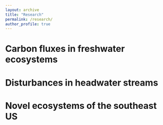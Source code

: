```yaml
---
layout: archive
title: "Research"
permalink: /research/
author_profile: true
---
```



Carbon fluxes in freshwater ecosystems
=====

Disturbances in headwater streams
=====

Novel ecosystems of the southeast US
=====
